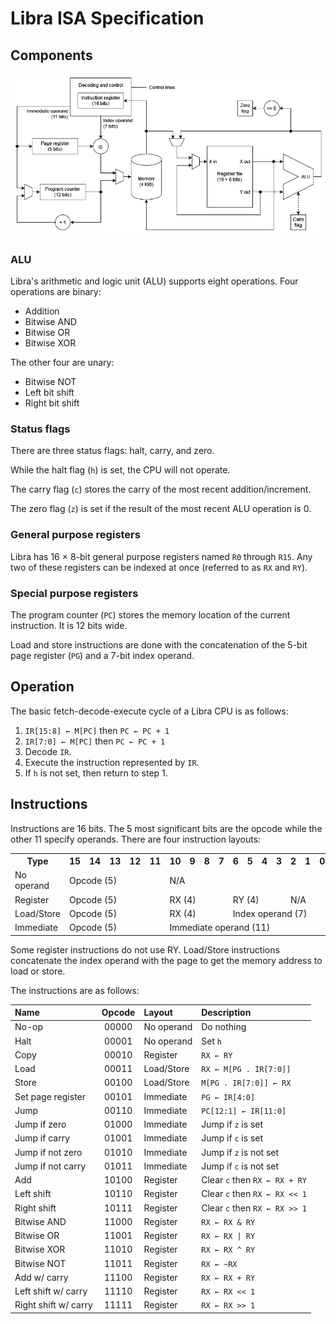 # Libra ISA Specification

## Components

![Block diagram of a Libra implementation](block-diagram.png)

### ALU

Libra's arithmetic and logic unit (ALU) supports eight operations. Four operations are binary:

- Addition
- Bitwise AND
- Bitwise OR
- Bitwise XOR

The other four are unary:

- Bitwise NOT
- Left bit shift
- Right bit shift

### Status flags

There are three status flags: halt, carry, and zero.

While the halt flag (`h`) is set, the CPU will not operate.

The carry flag (`c`) stores the carry of the most recent addition/increment.

The zero flag (`z`) is set if the result of the most recent ALU operation is 0.

### General purpose registers

Libra has 16 × 8-bit general purpose registers named `R0` through `R15`. Any two of these registers can be indexed at once (referred to as `RX` and `RY`).

### Special purpose registers

The program counter (`PC`) stores the memory location of the current instruction. It is 12 bits wide.

Load and store instructions are done with the concatenation of the 5-bit page register (`PG`) and a 7-bit index operand.

## Operation

The basic fetch-decode-execute cycle of a Libra CPU is as follows:

1. `IR[15:8] ← M[PC]` then `PC ← PC + 1`
2. `IR[7:0] ← M[PC]` then `PC ← PC + 1`
3. Decode `IR`.
4. Execute the instruction represented by `IR`.
5. If `h` is not set, then return to step 1.

## Instructions

Instructions are 16 bits. The 5 most significant bits are the opcode while the other 11 specify operands. There are four instruction layouts:

<table>
  <tr>
    <th>Type</th>
    <th>15</th>
    <th>14</th>
    <th>13</th>
    <th>12</th>
    <th>11</th>
    <th>10</th>
    <th>9</th>
    <th>8</th>
    <th>7</th>
    <th>6</th>
    <th>5</th>
    <th>4</th>
    <th>3</th>
    <th>2</th>
    <th>1</th>
    <th>0</th>
  </tr>
  <tr>
    <td>No operand</td>
    <td colspan="5">Opcode (5)</td>
    <td colspan="11">N/A</td>
  </tr>
  <tr>
    <td>Register</td>
    <td colspan="5">Opcode (5)</td>
    <td colspan="4">RX (4)</td>
    <td colspan="4">RY (4)</td>
    <td colspan="3">N/A</td>
  </tr>
  <tr>
    <td>Load/Store</td>
    <td colspan="5">Opcode (5)</td>
    <td colspan="4">RX (4)</td>
    <td colspan="7">Index operand (7)</td>
  </tr>
  <tr>
    <td>Immediate</td>
    <td colspan="5">Opcode (5)</td>
    <td colspan="11">Immediate operand (11)</td>
  </tr>
</table>

Some register instructions do not use RY. Load/Store instructions concatenate the index operand with the page to get the memory address to load or store.

The instructions are as follows:

| Name                 | Opcode | Layout     | Description                   |
|:---------------------|:------:|:-----------|:------------------------------|
| No-op                | 00000  | No operand | Do nothing                    |
| Halt                 | 00001  | No operand | Set `h`                       |
| Copy                 | 00010  | Register   | `RX ← RY`                     |
| Load                 | 00011  | Load/Store | `RX ← M[PG . IR[7:0]]`        |
| Store                | 00100  | Load/Store | `M[PG . IR[7:0]] ← RX`        |
| Set page register    | 00101  | Immediate  | `PG ← IR[4:0]`                |
| Jump                 | 00110  | Immediate  | `PC[12:1] ← IR[11:0]`         |
| Jump if zero         | 01000  | Immediate  | Jump if `z` is set            |
| Jump if carry        | 01001  | Immediate  | Jump if `c` is set            |
| Jump if not zero     | 01010  | Immediate  | Jump if `z` is not set        |
| Jump if not carry    | 01011  | Immediate  | Jump if `c` is not set        |
| Add                  | 10100  | Register   | Clear `c` then `RX ← RX + RY` |
| Left shift           | 10110  | Register   | Clear `c` then `RX ← RX << 1` |
| Right shift          | 10111  | Register   | Clear `c` then `RX ← RX >> 1` |
| Bitwise AND          | 11000  | Register   | `RX ← RX & RY`                |
| Bitwise OR           | 11001  | Register   | `RX ← RX \| RY`               |
| Bitwise XOR          | 11010  | Register   | `RX ← RX ^ RY`                |
| Bitwise NOT          | 11011  | Register   | `RX ← ~RX`                    |
| Add w/ carry         | 11100  | Register   | `RX ← RX + RY`                |
| Left shift w/ carry  | 11110  | Register   | `RX ← RX << 1`                |
| Right shift w/ carry | 11111  | Register   | `RX ← RX >> 1`                |
